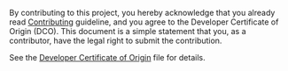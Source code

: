 By contributing to this project, you hereby acknowledge that you already read [Contributing](../docs/contributing.md)
guideline, and you agree to the Developer Certificate of Origin (DCO). This document is a simple statement that you, as
a contributor, have the legal right to submit the contribution.

See the [Developer Certificate of Origin](https://developercertificate.org/) file for details.
